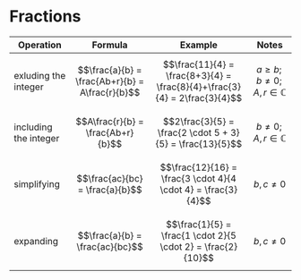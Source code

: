 # Fractions

| Operation | Formula | Example | Notes |
|--|--|--|--|
| exluding the integer | $$\frac{a}{b} = \frac{Ab+r}{b} = A\frac{r}{b}$$ | $$\frac{11}{4} = \frac{8+3}{4} = \frac{8}{4}+\frac{3}{4} = 2\frac{3}{4}$$ | $$a \geq b; b \neq 0; A,r \in \mathbb{C}$$ |
| including the integer | $$A\frac{r}{b} = \frac{Ab+r}{b}$$ | $$2\frac{3}{5} = \frac{2 \cdot 5 + 3}{5} = \frac{13}{5}$$ | $$b \neq 0; A,r \in \mathbb{C}$$ |
| simplifying | $$\frac{ac}{bc} = \frac{a}{b}$$ | $$\frac{12}{16} = \frac{3 \cdot 4}{4 \cdot 4} = \frac{3}{4}$$ | $$b,c \neq 0$$ |
| expanding | $$\frac{a}{b} = \frac{ac}{bc}$$ | $$\frac{1}{5} = \frac{1 \cdot 2}{5 \cdot 2} = \frac{2}{10}$$ | $$b,c \neq 0$$ |
